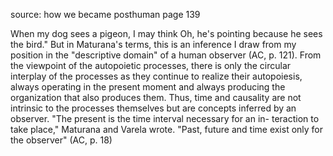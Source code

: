 source: how we became posthuman
page 139

When my dog sees a pigeon, I may think Oh, he's pointing because he sees the bird." But in Maturana's terms, this is an inference I draw from my position in the "descriptive domain" of a human observer (AC, p. 121). From the viewpoint of the autopoietic processes, there is only the circular interplay of the processes as they continue to realize their autopoiesis, always operating in the present moment and always producing the organization that also produces them. Thus, time and causality are not intrinsic to the processes themselves but are concepts inferred by an observer. "The present is the time interval necessary for an in- teraction to take place," Maturana and Varela wrote. "Past, future and time exist only for the observer" (AC, p. 18)

